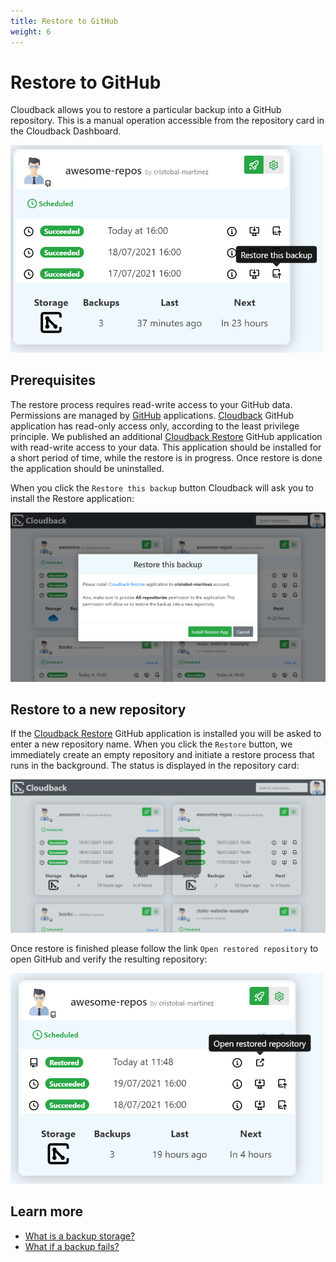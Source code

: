 ```yaml
---
title: Restore to GitHub
weight: 6
---
```


# Restore to GitHub

Cloudback allows you to restore a particular backup into a GitHub repository. This is a manual operation accessible from the repository card in the Cloudback Dashboard.

<img src="/static/features/restore-this-backup.png" alt="Restore" width=500/>

## Prerequisites

The restore process requires read-write access to your GitHub data. Permissions are managed by [GitHub](https://docs.github.com/en/github/authenticating-to-github/keeping-your-account-and-data-secure/connecting-with-third-party-applications#types-of-application-access-and-data) applications. [Cloudback](https://github.com/apps/cloudback) GitHub application has read-only access only, according to the least privilege principle. We published an additional [Cloudback Restore](https://github.com/apps/cloudback-restore) GitHub application with read-write access to your data. This application should be installed for a short period of time, while the restore is in progress. Once restore is done the application should be uninstalled.

When you click the `Restore this backup` button Cloudback will ask you to install the Restore application:

![Restore Application](/static/features/install-restore-app.png)

## Restore to a new repository

If the [Cloudback Restore](https://github.com/apps/cloudback-restore) GitHub application is installed you will be asked to enter a new repository name. When you click the `Restore` button, we immediately create an empty repository and initiate a restore process that runs in the background. The status is displayed in the repository card:

<p align="center">
  <img src="/static/features/restore-to-repo.png" data-alt="/static/features/restore-to-repo.gif"
       alt="Restore to repository" onclick="swapGif(this)" style="cursor: pointer;"/>
</p>

Once restore is finished please follow the link `Open restored repository` to open GitHub and verify the resulting repository:

<img src="/static/features/open-restored.png" alt="Open restored" width=500/>

## Learn more

- [What is a backup storage?](/features/various-backup-storages)
- [What if a backup fails?]()